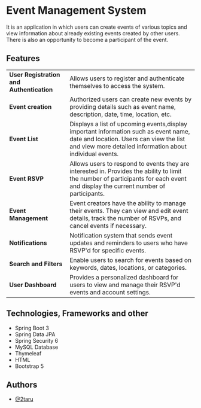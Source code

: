 
# Event Management System

It is an application in which users can create events of various topics and view information about already existing events created by other users. There is also an opportunity to become a participant of the event.

## Features

|                                          |                                                                                                                                                                                             |
|:-----------------------------------------|:--------------------------------------------------------------------------------------------------------------------------------------------------------------------------------------------|
| **User Registration and Authentication** | Allows users to register and authenticate themselves to access the system.                                                                                                                  |
| **Event creation**                       | Authorized users can create new events by providing details such as event name, description, date, time, location, etc.                                                                     |
| **Event List**                           | Displays a list of upcoming events,display important information such as event name, date and location. Users can view the list and view more detailed information about individual events. |
| **Event RSVP**                           | Allows users to respond to events they are interested in. Provides the ability to limit the number of participants for each event and display the current number of participants.           |
| **Event Management**                     | Event creators have the ability to manage their events. They can view and edit event details, track the number of RSVPs, and cancel events if necessary.                                    |
| **Notifications**                        | Notification system that sends event updates and reminders to users who have RSVP'd for specific events.                                                                                    |
| **Search and Filters**                   | Enable users to search for events based on keywords, dates, locations, or categories.                                                                                                       |
| **User Dashboard**                       | Provides a personalized dashboard for users to view and manage their RSVP'd events and account settings.                                                                                    |


## Technologies, Frameworks and other
- Spring Boot 3
- Spring Data JPA
- Spring Security 6
- MySQL Database
- Thymeleaf
- HTML
- Bootstrap 5

## Authors

- [@2taru](https://www.github.com/2taru)

